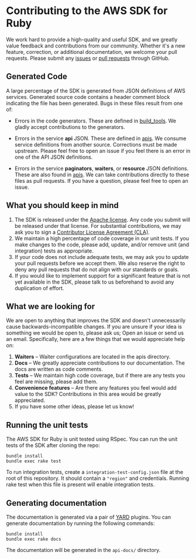 # Contributing to the AWS SDK for Ruby

We work hard to provide a high-quality and useful SDK, and we greatly value feedback and contributions from our
community. Whether it's a new feature, correction, or additional documentation, we welcome your pull requests.
Please submit any [issues][] or [pull requests][pull-requests] through GitHub.

## Generated Code

A large percentage of the SDK is generated from JSON definitions of AWS services. Generated source code
contains a header comment block indicating the file has been generated. Bugs in these files result from
one of:

* Errors in the code generators. These are defined in [build_tools](https://github.com/aws/aws-sdk-ruby/blob/version-3/build_tools).
  We gladly accept contributions to the generators.

* Errors in the service **api** JSON. These are defined in [apis](https://github.com/aws/aws-sdk-ruby/blob/version-3/apis).
  We consume service definitions from another source. Corrections must be made upstream. Please feel free
  to open an issue if you feel there is an error in one of the API JSON definitions.

* Errors in the service **paginators**, **waiters**, or **resource** JSON definitions. These are also found in
  [apis](https://github.com/aws/aws-sdk-ruby/blob/version-3/apis). We can take contributions directly to these files
  as pull requests. If you have a question, please feel free to open an issue.

## What you should keep in mind

1. The SDK is released under the [Apache license][license]. Any code you submit will be released under that license. For
   substantial contributions, we may ask you to sign a [Contributor License Agreement (CLA)][cla].
2. We maintain a high percentage of code coverage in our unit tests. If you make changes to the code, please add,
   update, and/or remove unit (and integration) tests as appropriate.
3. If your code does not include adequate tests, we may ask you to update your pull requests before we accept them.
   We also reserve the right to deny any pull requests that do not align with our standards or goals.
4. If you would like to implement support for a significant feature that is not yet available in the SDK, please talk to
   us beforehand to avoid any duplication of effort.

## What we are looking for

We are open to anything that improves the SDK and doesn't unnecessarily cause backwards-incompatible changes. If you are
unsure if your idea is something we would be open to, please ask us; Open an issue or send us an email.
Specifically, here are a few things that we would appreciate help on:

1. **Waiters** – Waiter configurations are located in the apis directory.
2. **Docs** – We  greatly appreciate contributions to our documentation. The docs are written as code comments.
3. **Tests** – We maintain high code coverage, but if there are any tests you feel are missing, please add them.
4. **Convenience features** – Are there any features you feel would add value to the SDK? Contributions in this
   area would be greatly appreciated.
5. If you have some other ideas, please let us know!

## Running the unit tests

The AWS SDK for Ruby is unit tested using RSpec. You can run the unit tests of the SDK after cloning the repo:

    bundle install
    bundle exec rake test

To run integration tests, create a `integration-test-config.json` file at the root of this repository. It should
contain a `"region"` and credentials. Running rake test when this file is present will enable integration tests.

## Generating documentation

The documentation is generated via a pair of [YARD](https://github.com/lsegal/yard) plugins.
You can generate documentation by running the following commands:

    bundle install
    bundle exec rake docs

The documentation will be generated in the `api-docs/` directory.

[issues]: https://github.com/aws/aws-sdk-ruby/issues
[pull-requests]: https://github.com/aws/aws-sdk-ruby/pulls
[license]: http://aws.amazon.com/apache2.0/
[cla]: http://en.wikipedia.org/wiki/Contributor_License_Agreement
[docs-readme]: https://github.com/aws/aws-sdk-php/blob/version-3/docs/README.md
